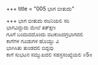 +++
title = "005 ಭಾಗ ಬೀತುದು"

+++
ಭಾಗ ಬೀತುದು ರಜನಿಯಲಿ ಸರಿ  
ಭಾಗವಿದ್ದುದು ಮೇಲೆ ತತ್‍ಕ್ಷಣ  
ಗೂಗೆ ಬಂದುದದೊಂದು ವಟಕುಜದಗ್ರಭಾಗದಲಿ  
ಕಾಗೆಗಳ ಗೂಡುಗಳ ಹೊಯ್ದು ವಿ  
ಭಾಗಿಸಿತು ತುಂಡದಲಿ ಬಿದ್ದವು  
ಕಾಗೆ ಸುಭಟನ ಸಮ್ಮುಖದಲಿ ಸಹಸ್ರಸಂಖ್ಯೆಯಲಿ     ॥5॥